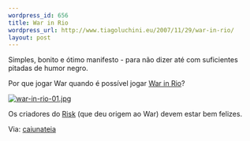 ```yaml
--- 
wordpress_id: 656
title: War in Rio
wordpress_url: http://www.tiagoluchini.eu/2007/11/29/war-in-rio/
layout: post
---
```

Simples, bonito e ótimo manifesto - para não dizer até com suficientes pitadas de humor negro.

Por que jogar War quando é possível jogar <a href="http://jogowarinrio.blogspot.com/" target="_blank">War in Rio</a>?

<a href="http://jogowarinrio.blogspot.com/" target="_blank"><img src="http://www.tiagoluchini.eu/wp-content/uploads/2007/11/war-in-rio-01.jpg" alt="war-in-rio-01.jpg" /></a>

Os criadores do <a href="http://www.boardgamegeek.com/game/181" target="_blank">Risk</a> (que deu origem ao War) devem estar bem felizes.

Via: <a href="http://www.caiunateia.com/2007/11/28/war-in-rio/" target="_blank">caiunateia</a>
